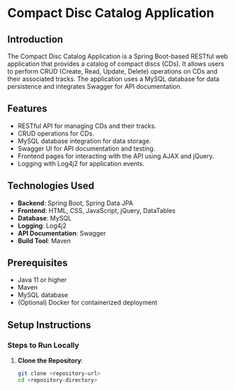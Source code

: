 # Compact Disc Catalog Application

## Introduction

The Compact Disc Catalog Application is a Spring Boot-based RESTful web application that provides a catalog of compact discs (CDs). It allows users to perform CRUD (Create, Read, Update, Delete) operations on CDs and their associated tracks. The application uses a MySQL database for data persistence and integrates Swagger for API documentation.

## Features

- RESTful API for managing CDs and their tracks.
- CRUD operations for CDs.
- MySQL database integration for data storage.
- Swagger UI for API documentation and testing.
- Frontend pages for interacting with the API using AJAX and jQuery.
- Logging with Log4j2 for application events.

## Technologies Used

- **Backend**: Spring Boot, Spring Data JPA
- **Frontend**: HTML, CSS, JavaScript, jQuery, DataTables
- **Database**: MySQL
- **Logging**: Log4j2
- **API Documentation**: Swagger
- **Build Tool**: Maven

## Prerequisites

- Java 11 or higher
- Maven
- MySQL database
- (Optional) Docker for containerized deployment

## Setup Instructions

### Steps to Run Locally

1. **Clone the Repository**:
   ```sh
   git clone <repository-url>
   cd <repository-directory>